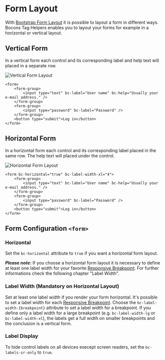 # Form Layout

With [Bootstrap Form Layout](https://getbootstrap.com/docs/4.0/components/forms/#layout) it is possible to layout a form in different ways. Bocons Tag Helpers enables you to layout your forms for example in a horizontal or vertical layout.

## Vertical Form

In a vertical form each control and its corresponding label and help text will placed in a separate row.

![Vertical Form Layout](https://raw.githubusercontent.com/brecons/bootstrap-tag-helper/master/docs/images/form-layout_01.PNG)

```markup
<form>
    <form-group>
        <input type="text" bc-label="User name" bc-help="Usually your e-mail address." />
    </form-group>
    <form-group>
        <input type="password" bc-label="Password" />
    </form-group>
    <button type="submit">Log in</button>
</form>
```

## Horizontal Form

In a horizontal form each control and its corresponding label placed in the same row. The help text will placed under the control.

![Horizontal Form Layout](https://raw.githubusercontent.com/brecons/bootstrap-tag-helper/master/docs/images/form-layout_02.PNG)

```markup
<form bc-horizontal="true" bc-label-width-xl="4">
    <form-group>
        <input type="text" bc-label="User name" bc-help="Usually your e-mail address." />
    </form-group>
    <form-group>
        <input type="password" bc-label="Password" />
    </form-group>
    <button type="submit">Log in</button>
</form>
```

## Form Configuration `<form>`

### Horizontal

Set the `bc-horizontal` attribute to `true` if you want a horizontal form layout.

***Please note:*** If you choose a horizontal form layout it is necessary to define at least one label width for your favorite [Responsive Breakpoint](https://getbootstrap.com/docs/4.0/layout/overview/#responsive-breakpoints). For further informations check the following chapter "Label Width".

### Label Width (Mandatory on Horizontal Layout)

Set at least one label width if you render your form horizontal. It's possible to set a label width for each [Responsive Breakpoint](https://getbootstrap.com/docs/4.0/layout/overview/#responsive-breakpoints). Choose the `bc-label-width-{breakpoint}` attribute to set a label width for a breakpoint. If you define only a label width for a large breakpoint (e.g. `bc-label-width-lg` or `bc-label-width-xl`), the labels get a full width on smaller breakpoints and the conclusion is a vertical form.

### Label Display

To hide control labels on all devices execept screen readers, set the `bc-labels-sr-only` to `true`.